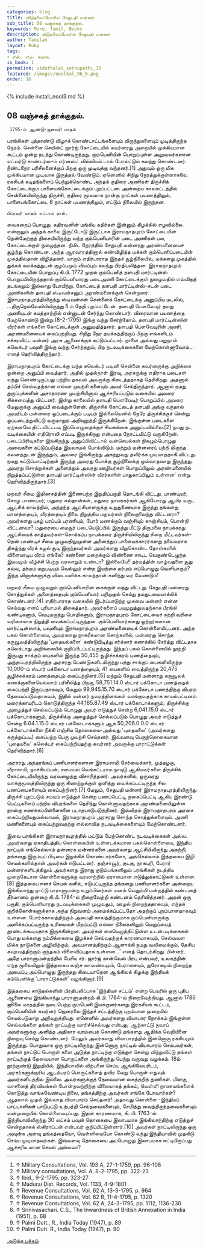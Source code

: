 ```yaml
---
categories: blog
title: விடுதலைப்போரில் சேதுபதி மன்னர்
sub_title: 08 வஞ்சகத் தாக்குதல்.
keywords: More, Tamil, Books
description: விடுதலைப்போரில் சேதுபதி மன்னர்
author: Tamilan
layout: Ruby
tags:
- எஸ். எம். கமால்
is_book: 1
permalink: viduthalai_sethupathi_16
featured: /images/noolkal_96_6.png
order: 16
---
```


{% include install_nool3.md %}
## 08 வஞ்சகத் தாக்குதல்.

    
    
     1795-ம் ஆண்டு-ஜனவரி மாதம்
    

பரங்கிகள் புத்தாண்டு விழாக் கொண்டாட்டங்களையும் விருந்துகளையும் முடித்திருந்த நேரம். சென்னை செயின்ட் ஜார்ஜ் கோட்டையில் கவர்னரது அறையில் முக்கியமான கூட்டம் ஒன்று நடந்து கொண்டிருந்தது. கும்பெனியின் பொறுப்புள்ள அலுவலர்களான எட்வர்டு சாண்டர்ஸும் எர்னஸ்ட் வில்லியம் டால் போல்ட்டும் கலந்து கொண்டனர். நீண்டநேர பரிசீலனைக்குப் பிறகு ஒரு முடிவுக்கு வந்தனர்.[1] அதுவும் ஒரு மிக முக்கியமான முடிவாக இருத்தல் வேண்டும். ஏனெனில் சிறிது நேரத்துக்குள்ளாகவே ரகசியக் கடிதங்களைப் பெற்றுக்கொண்ட அந்தக் குதிரை அணிகள் திருச்சிக் கோட்டைக்கும் பாளையங்கோட்டைக்கும் புறப்பட்டன. அன்றைய காலகட்டத்தில் சென்னையிலிருந்து திருச்சி, குதிரை மூலமாக நான்கு நாட்கள் பயணத்திலும், பாளையங்கோட்டை 8 நாட்கள் பயணத்திலும், எட்டும் நிலையில் இருந்தன.

    
    
    பிப்ரவரி மாதம் எட்டாம் நாள்.
    

வைகறைப் பொழுது. கதிரவனின் மங்கிய கதிர்கள் இன்னும் கிழக்கில் எழவில்லை. என்றாலும் அந்தக் காலை இருட்டோடு இருட்டாக இராமநாதபுரம் கோட்டையின் தென்மேற்குத் திசையிலிருந்து வந்த கும்பெனியாரின் படை அணிகள் பல, கோட்டைக்குள் நுழைந்தன. நிமிட நேரத்தில் சேதுபதி மன்னரது அரண்மனையைச் சூழ்ந்து கொண்டன. அந்த ஆரவாரத்தினால் கண்விழித்த மக்கள் கும்பெனிப்படையின் முகத்தில்தான் விழித்தனர். யாரும் எதிர்பாராத இந்தச் சூழ்நிலையில், மக்களது முகத்தில் துக்கக் கலக்கத்துடன் குழப்பமும் வியப்பும் கலந்து பிரதிபலித்தன. இராமநாதபுரம் கோட்டையின் பொறுப்பு கி.பி. 1772 முதல் கும்பெனித் தளபதி மார்ட்டின்ஸ் பொறுப்பிலிருந்ததால் கும்பெனியாரது படைஅணி கோட்டைக்குள் நுழைவதில் எவ்விதத் தடங்கலும் இல்லாது போயிற்று. கோட்டைத் தளபதி மார்ட்டின்ஸ்-சடன் படை அணிகளின் தளபதி ஸ்டீவன்சனும் அரண்மனைக்குள் சென்றனர். இராமநாதபுரத்திலிருந்து ஸ்டீவன்சன் சென்னைக் கோட்டைக்கு அனுப்பிய மடலில், ...திருநெல்வேலியிலிருந்து 5.ம் தேதி புறப்பட்டேன். தளபதி பெளவேடிர் தமது அணியுடன் கயத்தாற்றில் என்னுடன் சேர்ந்து கொண்டார். விரைவான பயணத்தை மேற்கொண்டு இன்று (8-2-1795) இங்கு வந்து சேர்ந்தோம். தளபதி மார்ட்டின்ஸின் வீரர்கள் எங்களை கோட்டைக்குள் அனுமதித்தனர். தளபதி பெளவேடிரின் அணி, அரண்மனையைக் கைப்பற்றியது. சிறிது நேர தயக்கத்திற்குப் பிறகு எங்களிடம் சச்சரவிட்ட மன்னர் அரசு ஆணைக்குக் கட்டுப்பட்டார். நாளை அல்லது மறுநாள் கலெக்டர் பவுனி இங்கு வந்து சேர்ந்ததும், பிற நடவடிக்கைகளை மேற்கொள்ளுவோம்... எனத் தெரிவித்திருந்தார்.

இராமநாதபுரம் கோட்டைக்கு வந்த கலெக்டர் பவுனி சென்னை கவர்னருக்கு அறிக்கை ஒன்றை அனுப்பி வைத்தார். அதில் முதல்நாள் இரவு, அரசருக்கு எதிராக படைகள் வந்து கொண்டிருப்பது பற்றிய தகவல் அவருக்கு கிடைத்ததாகத் தெரிகிறது. அதனால் தப்பிச் செல்வதற்கான எல்லா முயற்சி களையும் அவர் செய்திருந்தார். ஆனால் நமது துருப்புக்களின் அசாதாரண முயற்சியினால் ஆச்சரியப்படும் வகையில் அவரை சிக்கவைத்து விட்டனர். இன்று காலையில் தளபதி பெளவேடிர் பொறுப்பில் அவரை மேலுருக்கு அனுப்பி வைத்துள்ளேன். திருச்சிக் கோட்டைத் தளபதி அங்கு வந்தால் அவரிடம் மன்னரை ஒப்படைக்கும் படியும் இல்லையெனில் நேரே திருச்சிக்குச் சென்று ஒப்படைத்துவிட்டு வருமாறும் அறிவுறுத்தி இருக்கிறேன். இங்குள்ள படைகளை ஏற்கனவே திட்டமிட்டபடி இப்பொழுதைக்குச் சிவகங்கை அனுப்பவில்லை.[2] நமது நட வடிக்கையின் எதிரொலி எப்படி இருக்கிறது என்பதை நோட்டமிட்டு வருகிறேன். படைப்பிரிவுகளை இங்கிருந்து அனுப்பிவிட்டால் வன்செயல்கள் நிகழும்பொழுது அவைகளை கட்டுப்படுத்த இயலாமல் போய்விடும். மற்றும் மன்னரைப் பற்றி மிகுந்த கவனத்துடன் இருந்தும், அவரை இங்கிருந்து அகற்றுவது தவிர்க்க முடியாததாகி விட்டது. நமது கட்டுப்பாட்டிற்குள் இருந்த அவரது போக்கு சூழ்நிலைக்கு ஒவ்வாதவாறு இருந்தது. அவரது சொத்துக்கள் அனைத்தும் அவரது ஊழியர்கள் பொறுப்பிலும் அரண்மனையில் நிறுத்தப்பட்டுள்ள தளபதி மார்ட்டின்ஸின் வீரர்களின் பாதுகாப்பிலும் உள்ளன' என்று தெரிவித்திருந்தார்.[3]

மறவர் சீமை இதிகாசத்தின் இணையற்ற இறுதிப்பகுதி தொடங்கி விட்டது. பாண்டியர், சோழ பாண்டியர், மதுரை சுல்தான்கள், மதுரை நாயக்கர்கள் ஆகியோரது ஆயிர வருட ஆட்சிக் காலத்தில், அந்தந்த ஆட்சியாளருக்கு உறுதுணையாக இருந்து தங்களது மானத்தையும், வீரத்தையும் நிலை நிறுத்திய மறவர்கள் நிலைகுலைந்து விட்டனரா? அவர்களது புகழ் பரப்பும் பரணியும், போர் மணக்கும் வஞ்சியும் காஞ்சியும், பொன்றி விட்டனவா? மதுரையை மைசூர் படையெடுப்பில் இருந்து மீட்டு திருமலை நாயக்கரது ஆட்சியைக் காத்தவர்கள்-சொக்கப்ப நாயக்கரை திருச்சியிலிருந்து சிறை மீட்டவர்கள்-தென் பாண்டிச் சீமை முழுவதிலுமுள்ள அனைத்துப் பாளையக்காரர்களது தலைவராக திகழ்ந்து வீரக் கழல் சூடி இருந்தவர்கள் அவர்களது வீறுகொண்ட தோள்களில் விளையாடிய வீரம் எங்கே? கண்ணை மறைக்கும் விண்ணை சாடிட வெகுண்டெழுந்த இமயமும் வீழ்ச்சி பெற்ற வரலாறும் உண்டா? இல்லையே!! தர்மத்தின் வாழ்வதனை சூது கவ்வ, தர்மம் மறுபடியும் வெல்லும் என்ற இயற்கை மர்மம் எப்பொழுது வெளியாகும்? இந்த வினாக்களுக்கு விடையளிக்க காலந்தான் கனிந்து வர வேண்டும்!

மறவர் சீமை முழுவதும் கும்பெனியாரின் கைக்குள் வந்து விட்டது. சேதுபதி மன்னரது சொத்துக்கள் அனைத்தையும் கும்பெனியார் பறிமுதல் செய்து தமதுடமையாக்கிக் கொண்டனர்.[4] எதிர்பாராத வகையில் இடர்ப்பாடுற்ற முகவை மன்னர் என்ன செய்வது எனப் புரியாமல் திகைத்தார். அவர்களைப் பயமுறுத்துவதற்காக பீரங்கி வண்டிகளும், வெடிமருந்து பொதிகளும், இராமநாதபுரம் கோட்டையைச் சுற்றி வரிசை வரிசையாக நிறுத்தி வைக்கப்பட்டிருந்தன. கும்பெனியார்களது ஒற்றர்களான மார்ட்டின்ஸாம், பவுனியும் இராமநாதபுரம் அரண்மனையைக் கொள்ளையிட்டனர். அந்த பகல் கொள்ளையை, அவர்களது நாகரீகமான சொற்களில், மன்னரது சொந்த கருவூலத்திலிருந்து 'புதையல்களை' கண்டுபிடித்து சர்க்கார் கணக்கில் சேர்த்து விட்டதாக கலெக்டாது அறிக்கையில் குறிப்பிடப்பட்டிருந்தது. இந்தப் பகல் கொள்ளையில் நூற்றி இருபது சாக்குப் பைகளில் இருந்த 50,455 சூழிச்சக்கரம் பணத்தையும், அந்தப்புரத்திலிருந்த அரசரது பெண்டுகளிடமிருந்து பத்து சாக்குப் பைகளிலிருந்த 10,000-ம் ஸ்டார் பக்கோடா பணத்தையும், 41 பைகளில் வைத்திருந்த 20,475 சூழிச்சக்கரம் பணத்தையும் கைப்பற்றினர்.[5] மற்றும் சேதுபதி மன்னரது கருவூலக் கணக்குகளையெல்லாம் பரிசீலித்த பிறகு, 58,751.14.0 ஸ்டார் பக்கோடா பணத்தைக் கைப்பற்றி இருப்பதாகவும், மேலும் 99,945.15.70 ஸ்டார் பக்கோடா பணத்திற்கு விபரம் தேவைப்படுவதாகவும், இதில் மன்னர் நவரத்தினங்கள் வாங்குவதற்காக காயல்பட்டினம் மரைக்காயரிடம் கொடுத்திருந்த 44,165.87.49 ஸ்டார் பக்கோடாக்களும், திருச்சிக்கு அழைத்துச் செல்லப்படும் பொழுது அவர் எடுத்துச் சென்ற 6,041.15.0 ஸ்டார் பக்கோடாக்களும், திருச்சிக்கு அழைத்துச் செல்லப்படும் பொழுது அவர் எடுத்துச் சென்ற 6.04.1.15.0 ஸ்டார் பக்கோடாக்களும் ஆக 50,206.0.0.0 ஸ்டார் பக்கோடாக்களை நீக்கி எஞ்சிய தொகையை-அல்லது 'புதையலை' (அவர்களது கருத்துப்படி) கைப்பற்ற பெரு முயற்சி செய்தனர். இவ்வளவு பெருந்தொகையான 'புதையலை' கலெக்டர் கைப்பற்றியதற்கு கவர்னர் அவருக்கு பாராட்டுக்கள் தெரிவித்தார்.[6]

அரசரது அந்தரங்கப் பணியாளர்களான இராமசாமி சேர்வைக்கார், முத்தழகு, வீராசாமி, நாச்சியப்பன், சமையல் வெங்கட்டராம நாயுடு ஆகியவர்களை திருச்சிக் கோட்டையிலிருந்து வரவழைத்து விசாரித்தனர். அவர்களில், ஒருவரது வாக்குமூலத்திலிருந்து ஒரு கிணற்றுக்குள் ஒளித்து வைக்கப்பட்டிருந்த சில பணப்பைகளையும் கைப்பற்றினர்.[7] மேலும், சேதுபதி மன்னர் இராமநாதபுரத்திலிருந்து திருச்சி புறப்படும் சமயம் எடுத்துச் சென்ற பணப்பெட்டி, நகைப்பெட்டி ஆகிய இரண்டு பெட்டிகளைப் பற்றிய விபரங்களை தெரிந்து கொள்ளுவதற்காக அரண்மனையிலுள்ள நான்கு கணக்கப்பிள்ளைகளை படாதபாடுபடுத்தினர். இவ்விதம் இராமநாதபுரம் அரசை கைப்பற்றியதுமல்லாமல், இராமநாதபுரம் அரசரது சொந்த சொத்துக்களையும். அணி மணிகளையும் கைப்பற்றுவதற்கு எல்லாவித நடவடிக்கைகளையும் மேற்கொண்டனர்.

இவை பரங்கிகள் இராமநாதபுரத்தில் மட்டும் மேற்கொண்ட நடவடிக்கைகள் அல்ல. அவர்களது ஏகாதிபத்திய கொள்கையின் உள்ளடக்கமான பகல்கொள்ளையை, இந்திய நாட்டில் எங்கெல்லாம் தன்னரசு மன்னர்களை அவர்களது ஆட்சியிலிருந்து அகற்றி, தங்களது இரும்புப் பிடியை இறுக்கிக் கொண்டார்களோ, அங்கெல்லாம் இத்தகைய இழி செயல்களில்தான் அவர்கள் ஈடுபட்டனர். தஞ்சாவூர், குடகு, நாகபுரி, பேரார் மன்னர்களிடத்திலும் அவர்களது இராஜ குடும்பங்களிலும் பரங்கிகள் நடத்திய முறைகேடான கொள்ளைகளுக்கு வரலாற்றில் ஏராளமான எடுத்துக்காட்டுகள் உள்ளன.[8] இத்தகைய ஈனச் செயல் களில், ஈடுபட்டிருந்த தங்களது பணியாளர்களை அன்றைய இங்கிலாந்து நாட்டு பாராளுமன்ற உறுப்பினர்கள் மனம் வெதும்பி மன்றத்தில் கண்டனத் தீர்மானம் ஒன்றை கி.பி. 1784-ல் நிறைவேற்றி கண்டனம் தெரிவித்தனர். அதன் ஒரு பகுதி, கும்பெனியாரது நடவடிக்கைகள் முழுவதும், ஊழல் நிறைந்ததாகவும், எந்தக் குறிக்கோள்களுக்காக அந்த நிறுவனம் அமைக்கப்பட்டதோ அதற்குப் புறம்பானதாகவும் உள்ளன. போர்க்காலத்திற்கும் அமைதி காலத்திற்குமாக கும்பெனியாருக்கு அளிக்கப்பட்டிருந்த உரிமைகள் மீறப்பட்டு எல்லா நிலைகளிலும் வெறுப்பைத் தூண்டக்கூடியதாக இருக்கின்றன. அவர்கள் கையெழுத்திட்டுள்ள உடன்படிக்கைகள் பொது மக்களது நம்பிக்கையை இழக்கச் செய்வதற்குக் காரணமாகவும், செல்வவள மிக்க நாடுகளை அழிவிற்கும், அவமானத்திற்கும் ஆளாக்கி நமது வலிமைக்கும், தேசிய கவுரவத்திற்கும் குந்தகம் விளைவிப்பதாக உள்ளன...' எனத் தொடர்கிறது. பின்னர், அதே பாராளுமன்றத்தில் பேசிய சர். ஜார்ஜ் கான்வெல் பிரபு என்பவர், உலகத்தின் எந்த மூலையிலும் இத்தகைய லஞ்ச லாவண்யமும், பேராசையும், துரோகமும் நிறைந்த அமைப்பு அப்பொழுது இருந்தது கிடையாதென ஆங்கிலக் கிழக்கு இந்தியக் கம்பெனிக்கு 'பாராட்டுக்கள்' வழங்கினார்.[9]

இத்தகைய சாடுதல்களின் பிரதிபலிப்பாக 'இந்தியச் சட்டம்' என்ற பெயரில் ஒரு புதிய ஆணையை இங்கிலாந்து பாராளுமன்றம் கி.பி. 1784-ல் நிறைவேற்றியது. ஆனால் 1786 ஜூலை மாதத்தில் நடைபெற்ற கும்பெனி இயக்குனர்களது இரகசியக் கூட்டம், கும்பெனியின் கவர்னர் ஜெனரலை இந்தச் சட்டத்திற்கு புறம்பான முறையில் செயல்படுமாறு அறிவுறுத்தியது. ஏனெனில் அவர்களது வியாபார நோக்கம் இங்குள்ள செல்வங்களை தங்கள் நாட்டிற்கு வாரிச்செல்வது என்பது, ஆற்காட்டு நவாப் அவர்களுக்கு அளித்த அதிகார வரம்பைக் கொண்டு தங்களது ஆதிக்க வெறியினை நிறைவு செய்து கொண்டனர். மேலும் அவர்களது வியாபாரத்தில் இன்னொரு ரகசியமும் இருந்தது. பொதுவாக ஒரு நாட்டிலிருந்து இன்னொரு நாட்டில் வியாபாரம் செய்பவர்கள், தங்கள் நாட்டுப் பொருள் களை அடுத்த நாட்டிற்கு எடுத்துச் சென்று விற்றுவிட்டு தங்கள் நாட்டிற்குத் தேவையான பொருட்களை அங்கிருந்து பெற்று வருவது வழக்கம். 18ம் நூற்றாண்டு இறுதியில், இந்தியாவில் விற்பனை செய்ய ஆங்கிலேயரிடம், அரசர்களுக்குரிய ஆடம்பரப் பொருட்களைத் தவிர வேறு பொருள் எதுவும் அவர்களிடத்தில் இல்லை. அவர்களுக்குத் தேவையான கைத்தறித் துணிகள். மிளகு, வாசனைத் திரவியங்கள் போன்றவற்றிற்கு விலையாகத் தங்கம், வெள்ளி நாணயங்களைக் கொடுத்து வாங்கவேண்டிய நிலை, தங்கத்திற்கு அவர்கள் எங்கே போவார்கள்? ஆதலால் முதல் இல்லாத வியாபாரம் செய்தனர்! அதாவது கொள்ளை -இந்தியப் பாட்டாளிகள் பாடுபட்டு உற்பத்தி செய்தவைகளையும், சேமித்து வைத்திருந்தவைகளையும் வன்முறையில் கொள்ளையடிப்பது. இதன் காரணமாக, கி. பி. 1763-ல் இந்தியாவிலிருந்து 30 லட்சம் பவுன் தொகையை இலாபமாக இங்கிலாந்திற்கு எடுத்துச் சென்றதாகக் ஸ்கிராப்டன் என்பவர் குறிப்பிட்டுள்ளார்.[10] அவர்கள் நாட்டிலிருந்து ஒரு அவுன்சு அளவு தங்கத்தையோ, வெள்ளியையோ கொண்டு வந்து இந்தியாவில் முதலீடு செய்ய முடியாதவர்கள். இவ்வளவு தொகையை அப்பொழுது இலாபமாக ஈட்டியிருப்பது ஆச்சரிய மான செயல் அல்லவா?

* * *

  1. ↑ Military Consultations, Vol. 193 A, 27-1-1759, pp. 96-106
  2. ↑ Military consultations, Vol. A, 8-2-1795, pp. 322-23
  3. ↑ Ibid., 9-2-1795, pp. 323-27
  4. ↑ Madurai Dist. Records, Vol. 1133, 4-9-1801
  5. ↑ Revenue Consultations, Vol. 62 A, 13-3-1795, р. 964
  6. ↑ Revenue Consultations, Vol. 62 B, 11-4-1795, p. 1320
  7. ↑ Revenue Consultations, Vol. 62 A, 24-3-1795, pp. 1112, 1136-230
  8. ↑ Srinivasachari. C.S., The Inwardness of British Annexation in India (1951), p. 68
  9. ↑ Palmi Dutt., R., India Today (1947), p. 89
  10. ↑ Palmi Dutt. R., India Today (1947), p. 90

[அடுத்த பக்கம்](viduthalai_sethupathi_17)